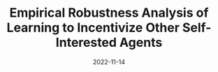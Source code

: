 ---
title: 'Empirical Robustness Analysis of Learning to Incentivize Other Self-Interested Agents'
collection: publications
permalink: /publication/paper-1
date: 2022-11-14
excerpt: ''
venue: 'in Proceedings of the Conference of Computational Science and Computational Intelligence (CSCI), 2022.'
paperurl: ''
citation: ''
---